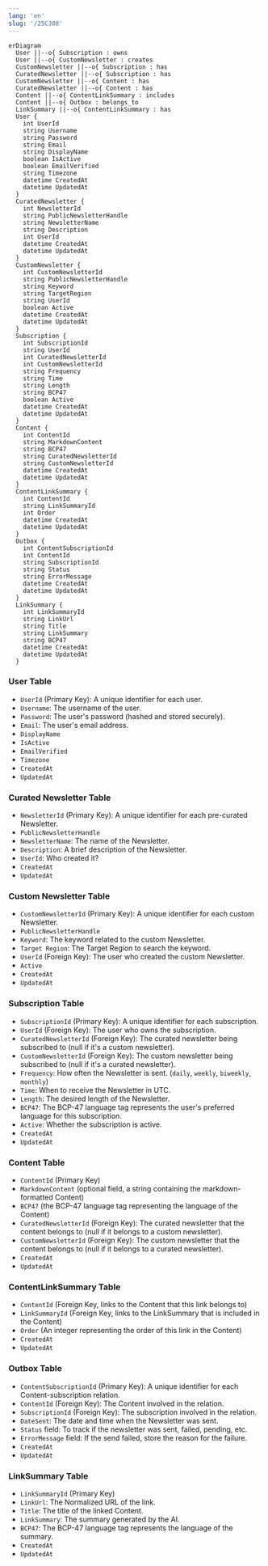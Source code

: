 ```yaml
---
lang: 'en'
slug: '/25C308'
---
```


```mermaid
erDiagram
  User ||--o{ Subscription : owns
  User ||--o{ CustomNewsletter : creates
  CustomNewsletter ||--o{ Subscription : has
  CuratedNewsletter ||--o{ Subscription : has
  CustomNewsletter ||--o{ Content : has
  CuratedNewsletter ||--o{ Content : has
  Content ||--o{ ContentLinkSummary : includes
  Content ||--o{ Outbox : belongs_to
  LinkSummary ||--o{ ContentLinkSummary : has
  User {
    int UserId
    string Username
    string Password
    string Email
    string DisplayName
    boolean IsActive
    boolean EmailVerified
    string Timezone
    datetime CreatedAt
    datetime UpdatedAt
  }
  CuratedNewsletter {
    int NewsletterId
    string PublicNewsletterHandle
    string NewsletterName
    string Description
    int UserId
    datetime CreatedAt
    datetime UpdatedAt
  }
  CustomNewsletter {
    int CustomNewsletterId
    string PublicNewsletterHandle
    string Keyword
    string TargetRegion
    string UserId
    boolean Active
    datetime CreatedAt
    datetime UpdatedAt
  }
  Subscription {
    int SubscriptionId
    string UserId
    int CuratedNewsletterId
    int CustomNewsletterId
    string Frequency
    string Time
    string Length
    string BCP47
    boolean Active
    datetime CreatedAt
    datetime UpdatedAt
  }
  Content {
    int ContentId
    string MarkdownContent
    string BCP47
    string CuratedNewsletterId
    string CustomNewsletterId
    datetime CreatedAt
    datetime UpdatedAt
  }
  ContentLinkSummary {
    int ContentId
    string LinkSummaryId
    int Order
    datetime CreatedAt
    datetime UpdatedAt
  }
  Outbox {
    int ContentSubscriptionId
    int ContentId
    string SubscriptionId
    string Status
    string ErrorMessage
    datetime CreatedAt
    datetime UpdatedAt
  }
  LinkSummary {
    int LinkSummaryId
    string LinkUrl
    string Title
    string LinkSummary
    string BCP47
    datetime CreatedAt
    datetime UpdatedAt
  }

```

### User Table

- `UserId` (Primary Key): A unique identifier for each user.
- `Username`: The username of the user.
- `Password`: The user's password (hashed and stored securely).
- `Email`: The user's email address.
- `DisplayName`
- `IsActive`
- `EmailVerified`
- `Timezone`
- `CreatedAt`
- `UpdatedAt`

### Curated Newsletter Table

- `NewsletterId` (Primary Key): A unique identifier for each pre-curated Newsletter.
- `PublicNewsletterHandle`
- `NewsletterName`: The name of the Newsletter.
- `Description`: A brief description of the Newsletter.
- `UserId`: Who created it?
- `CreatedAt`
- `UpdatedAt`

### Custom Newsletter Table

- `CustomNewsletterId` (Primary Key): A unique identifier for each custom Newsletter.
- `PublicNewsletterHandle`
- `Keyword`: The keyword related to the custom Newsletter.
- `Target Region`: The Target Region to search the keyword.
- `UserId` (Foreign Key): The user who created the custom Newsletter.
- `Active`
- `CreatedAt`
- `UpdatedAt`

### Subscription Table

- `SubscriptionId` (Primary Key): A unique identifier for each subscription.
- `UserId` (Foreign Key): The user who owns the subscription.
- `CuratedNewsletterId` (Foreign Key): The curated newsletter being subscribed to (null if it's a custom newsletter).
- `CustomNewsletterId` (Foreign Key): The custom newsletter being subscribed to (null if it's a curated newsletter).
- `Frequency`: How often the Newsletter is sent. (`daily`, `weekly`, `biweekly`, `monthly`)
- `Time`: When to receive the Newsletter in UTC.
- `Length`: The desired length of the Newsletter.
- `BCP47`: The BCP-47 language tag represents the user's preferred language for this subscription.
- `Active`: Whether the subscription is active.
- `CreatedAt`
- `UpdatedAt`

### Content Table

- `ContentId` (Primary Key)
- `MarkdownContent` (optional field, a string containing the markdown-formatted Content)
- `BCP47` (the BCP-47 language tag representing the language of the Content)
- `CuratedNewsletterId` (Foreign Key): The curated newsletter that the content belongs to (null if it belongs to a custom newsletter).
- `CustomNewsletterId` (Foreign Key): The custom newsletter that the content belongs to (null if it belongs to a curated newsletter).
- `CreatedAt`
- `UpdatedAt`

### ContentLinkSummary Table

- `ContentId` (Foreign Key, links to the Content that this link belongs to)
- `LinkSummaryId` (Foreign Key, links to the LinkSummary that is included in the Content)
- `Order` (An integer representing the order of this link in the Content)
- `CreatedAt`
- `UpdatedAt`

### Outbox Table

- `ContentSubscriptionId` (Primary Key): A unique identifier for each Content-subscription relation.
- `ContentId` (Foreign Key): The Content involved in the relation.
- `SubscriptionId` (Foreign Key): The subscription involved in the relation.
- `DateSent`: The date and time when the Newsletter was sent.
- `Status` field: To track if the newsletter was sent, failed, pending, etc.
- `ErrorMessage` field: If the send failed, store the reason for the failure.
- `CreatedAt`
- `UpdatedAt`

### LinkSummary Table

- `LinkSummaryId` (Primary Key)
- `LinkUrl`: The Normalized URL of the link.
- `Title`: The title of the linked Content.
- `LinkSummary`: The summary generated by the AI.
- `BCP47`: The BCP-47 language tag represents the language of the summary.
- `CreatedAt`
- `UpdatedAt`
